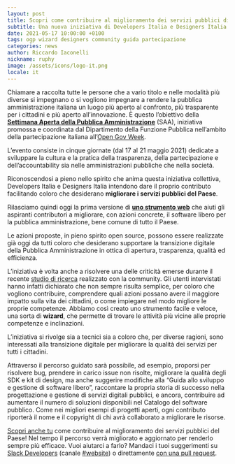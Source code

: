 ```yaml
---
layout: post
title: Scopri come contribuire al miglioramento dei servizi pubblici digitali del Paese
subtitle: Una nuova iniziativa di Developers Italia e Designers Italia per la Settimana Aperta della PA
date: 2021-05-17 10:00:00 +0100
tags: ogp wizard designers community guida partecipazione
categories: news
author: Riccardo Iaconelli
nickname: ruphy
image: /assets/icons/logo-it.png
locale: it
---
```

Chiamare a raccolta tutte le persone che a vario titolo e nelle modalità più diverse si impegnano o si vogliono impegnare a rendere la pubblica amministrazione italiana un luogo più aperto al confronto, più trasparente per i cittadini e più aperto all’innovazione. È questo l’obiettivo della **[Settimana Aperta della Pubblica Amministrazione](https://open.gov.it/2021/04/27/opengov-week-settimana-dellamministrazione-aperta-dal-17-al-21-maggio-a-livello-mondiale/)** (SAA), iniziativa promossa e coordinata dal Dipartimento della Funzione Pubblica nell’ambito della partecipazione italiana all’[Open Gov Week](https://www.opengovweek.org/).

L’evento consiste in cinque giornate (dal 17 al 21 maggio 2021) dedicate a sviluppare la cultura e la pratica della trasparenza, della partecipazione e dell’accountability sia nelle amministrazioni pubbliche che nella società.

Riconoscendosi a pieno nello spirito che anima questa iniziativa collettiva, Developers Italia e Designers Italia intendono dare il proprio contributo facilitando coloro che desiderano **migliorare i servizi pubblici del Paese**.

Rilasciamo quindi oggi la prima versione di **[uno strumento web](https://come-partecipo.italia.it/)** che aiuti gli aspiranti contributori a migliorare, con azioni concrete, il software libero per la pubblica amministrazione, bene comune di tutto il Paese.

Le azioni proposte, in pieno spirito open source, possono essere realizzate già oggi da tutti coloro che desiderano supportare la transizione digitale della Pubblica Amministrazione in ottica di apertura, trasparenza, qualità ed efficienza.

L’iniziativa è volta anche a risolvere una delle criticità emerse durante il recente [studio di ricerca](https://medium.com/designers-italia/il-valore-della-community-per-designers-italia-e-developers-italia-bd486dff2a6d) realizzato con la community. Gli utenti intervistati hanno infatti dichiarato che non sempre risulta semplice, per coloro che vogliono contribuire, comprendere quali azioni possano avere il maggiore impatto sulla vita dei cittadini, o come impiegare nel modo migliore le proprie competenze. Abbiamo così creato uno strumento facile e veloce, una sorta di __wizard__, che permette di trovare le attività più vicine alle proprie competenze e inclinazioni.

L’iniziativa si rivolge sia a tecnici sia a coloro che, per diverse ragioni, sono interessati alla transizione digitale per migliorare la qualità dei servizi per tutti i cittadini.

Attraverso il percorso guidato sarà possibile, ad esempio, proporsi per risolvere bug, prendere in carico issue non risolte, migliorare la qualità degli SDK e kit di design, ma anche suggerire modifiche alla “Guida allo sviluppo e gestione di software libero”, raccontare la propria storia di successo nella progettazione e gestione di servizi digitali pubblici, e ancora, contribuire ad aumentare il numero di soluzioni disponibili nel Catalogo del software pubblico. Come nei migliori esempi di progetti aperti, ogni contributo riporterà il nome e il copyright di chi avrà collaborato a migliorare le risorse.

[Scopri anche tu](https://come-partecipo.italia.it/) come contribuire al miglioramento dei servizi pubblici del Paese! Nel tempo il percorso verrà migliorato e aggiornato per renderlo sempre più efficace. Vuoi aiutarci a farlo? Mandaci i tuoi suggerimenti su [Slack Developers](https://slack.developers.italia.it) (canale [#website](https://developersitalia.slack.com/archives/C9R26QMT6)) o direttamente [con una pull request](https://github.com/italia/wizard-italia).
